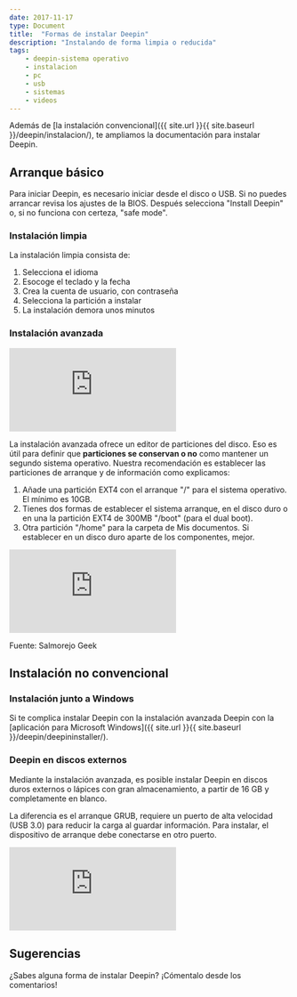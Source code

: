 ```yaml
---
date: 2017-11-17
type: Document
title:  "Formas de instalar Deepin"
description: "Instalando de forma limpia o reducida"
tags:
    - deepin-sistema operativo
    - instalacion
    - pc
    - usb
    - sistemas
    - videos
---
```


Además de [la instalación convencional]({{ site.url }}{{ site.baseurl }}/deepin/instalacion/), te ampliamos la documentación para instalar Deepin.

## Arranque básico
Para iniciar Deepin, es necesario iniciar desde el disco o USB. Si no puedes arrancar revisa los ajustes de la BIOS. Después selecciona "Install Deepin" o, si no funciona con certeza, "safe mode".

### Instalación limpia
La instalación limpia consista de:
1. Selecciona el idioma
2. Esocoge el teclado y la fecha
3. Crea la cuenta de usuario, con contraseña
4. Selecciona la partición a instalar
5. La instalación demora unos minutos

### Instalación avanzada
<div class="video_wrapper">
  <iframe src="https://www.youtube.com/embed/A_VM9XSBaus?rel=0&modestbranding=1&showinfo=0" frameborder="0" allowfullscreen></iframe>
</div>

La instalación avanzada ofrece un editor de particiones del disco. Eso es útil para definir que **particiones se conservan o no** como mantener un segundo sistema operativo. Nuestra recomendación es establecer las particiones de arranque y de información como explicamos:

1. Añade una partición EXT4 con el arranque "/" para el sistema operativo. El mínimo es 10GB.
2. Tienes dos formas de establecer el sistema arranque, en el disco duro o en una la partición EXT4 de 300MB "/boot" (para el dual boot).
2. Otra partición "/home" para la carpeta de Mis documentos. Si establecer en un disco duro aparte de los componentes, mejor.

<div class="video_wrapper">
  <iframe src="https://www.youtube.com/embed/-oswVXK8Vs0?rel=0&modestbranding=1&showinfo=0" frameborder="0" allowfullscreen></iframe>
</div>

Fuente: Salmorejo Geek

## Instalación no convencional
### Instalación junto a Windows
Si te complica instalar Deepin con la instalación avanzada Deepin con la [aplicación para Microsoft Windows]({{ site.url }}{{ site.baseurl }}/deepin/deepininstaller/).

### Deepin en discos externos
Mediante la instalación avanzada, es posible instalar Deepin en discos duros externos o lápices con gran almacenamiento, a partir de 16 GB y completamente en blanco.

La diferencia es el arranque GRUB, requiere un puerto de alta velocidad (USB 3.0) para reducir la carga al guardar información. Para instalar, el dispositivo de arranque debe conectarse en otro puerto.

<div class="video_wrapper">
        <iframe src="https://www.youtube.com/embed/Ud9aW_L67mQ?rel=0&modestbranding=1&showinfo=0" frameborder="0" allowfullscreen></iframe>
</div>

## Sugerencias
¿Sabes alguna forma de instalar Deepin? ¡Cómentalo desde los comentarios!
